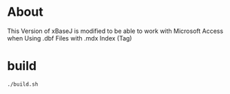 # About
This Version of xBaseJ is modified to be able to work with Microsoft Access when Using .dbf Files with .mdx Index (Tag)

# build

    ./build.sh

